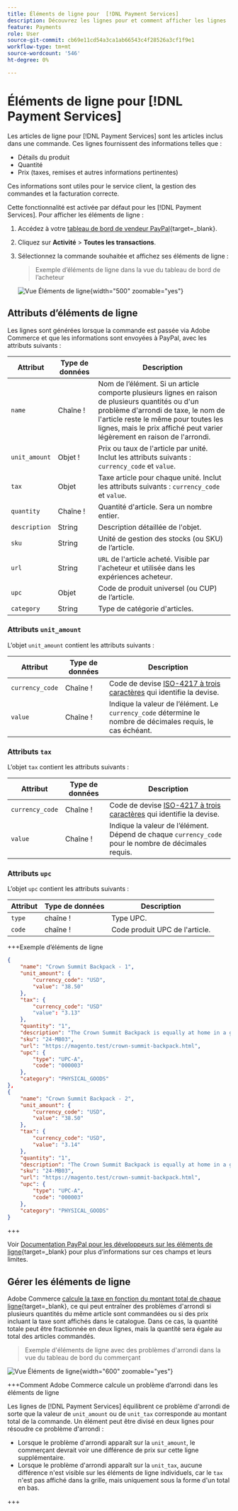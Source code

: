 ```yaml
---
title: Éléments de ligne pour  [!DNL Payment Services]
description: Découvrez les lignes pour et comment afficher les lignes  [!DNL Payment Services]  tableau de bord du commerçant.
feature: Payments
role: User
source-git-commit: cb69e11cd54a3ca1ab66543c4f28526a3cf1f9e1
workflow-type: tm+mt
source-wordcount: '546'
ht-degree: 0%

---
```


# Éléments de ligne pour [!DNL Payment Services]

Les articles de ligne pour [!DNL Payment Services] sont les articles inclus dans une commande. Ces lignes fournissent des informations telles que :

* Détails du produit
* Quantité
* Prix (taxes, remises et autres informations pertinentes)

Ces informations sont utiles pour le service client, la gestion des commandes et la facturation correcte.

Cette fonctionnalité est activée par défaut pour les [!DNL Payment Services]. Pour afficher les éléments de ligne :

1. Accédez à votre [tableau de bord de vendeur PayPal](https://www.paypal.com/merchant/){target=_blank}.

1. Cliquez sur **Activité** > **Toutes les transactions**.

1. Sélectionnez la commande souhaitée et affichez ses éléments de ligne :

   > Exemple d’éléments de ligne dans la vue du tableau de bord de l’acheteur

   ![Vue Éléments de ligne](assets/paypal-shopper-dashboard-line-items-view.png){width="500" zoomable="yes"}

## Attributs d’éléments de ligne

Les lignes sont générées lorsque la commande est passée via Adobe Commerce et que les informations sont envoyées à PayPal, avec les attributs suivants :

| Attribut | Type de données | Description |
| --- | --- | --- |
| `name` | Chaîne ! | Nom de l’élément. Si un article comporte plusieurs lignes en raison de plusieurs quantités ou d&#39;un problème d&#39;arrondi de taxe, le nom de l&#39;article reste le même pour toutes les lignes, mais le prix affiché peut varier légèrement en raison de l&#39;arrondi. |
| `unit_amount` | Objet ! | Prix ou taux de l&#39;article par unité. Inclut les attributs suivants : `currency_code` et `value`. |
| `tax` | Objet | Taxe article pour chaque unité. Inclut les attributs suivants : `currency_code` et `value`. |
| `quantity` | Chaîne ! | Quantité d&#39;article. Sera un nombre entier. |
| `description` | String | Description détaillée de l&#39;objet. |
| `sku` | String | Unité de gestion des stocks (ou SKU) de l’article. |
| `url` | String | `URL` de l&#39;article acheté. Visible par l&#39;acheteur et utilisée dans les expériences acheteur. |
| `upc` | Objet | Code de produit universel (ou CUP) de l’article. |
| `category` | String | Type de catégorie d&#39;articles. |

### Attributs `unit_amount`

L’objet `unit_amount` contient les attributs suivants :

| Attribut | Type de données | Description |
| --- | --- | --- |
| `currency_code` | Chaîne ! | Code de devise [ISO-4217 à trois caractères](https://developer.paypal.com/api/rest/reference/currency-codes/) qui identifie la devise. |
| `value` | Chaîne ! | Indique la valeur de l’élément. Le `currency_code` détermine le nombre de décimales requis, le cas échéant. |

### Attributs `tax`

L’objet `tax` contient les attributs suivants :

| Attribut | Type de données | Description |
| --- | --- | --- |
| `currency_code` | Chaîne ! | Code de devise [ISO-4217 à trois caractères](https://developer.paypal.com/api/rest/reference/currency-codes/) qui identifie la devise. |
| `value` | Chaîne ! | Indique la valeur de l’élément. Dépend de chaque `currency_code` pour le nombre de décimales requis. |

### Attributs `upc`

L’objet `upc` contient les attributs suivants :

| Attribut | Type de données | Description |
| --- | --- | --- |
| `type` | chaîne ! | Type UPC. |
| `code` | chaîne ! | Code produit UPC de l&#39;article. |

+++Exemple d’éléments de ligne

```json
{
    "name": "Crown Summit Backpack - 1",
    "unit_amount": {
        "currency_code": "USD",
        "value": "38.50"
    },
    "tax": {
        "currency_code": "USD"
        "value": "3.13"
    },
    "quantity": "1",
    "description": "The Crown Summit Backpack is equally at home in a gym locker, study cube or a pup tent, so be sure yours is packed with books,",
    "sku": "24-MB03",
    "url": "https://magento.test/crown-summit-backpack.html",
    "upc": {
        "type": "UPC-A",
        "code": "000003"
    },
    "category": "PHYSICAL_GOODS"
},
{
    "name": "Crown Summit Backpack - 2",
    "unit_amount": {
        "currency_code": "USD",
        "value": "38.50"
    },
    "tax": {
        "currency_code": "USD",
        "value": "3.14"
    },
    "quantity": "1",
    "description": "The Crown Summit Backpack is equally at home in a gym locker, study cube or a pup tent, so be sure yours is packed with books,",
    "sku": "24-MB03",
    "url": "https://magento.test/crown-summit-backpack.html",
    "upc": {
        "type": "UPC-A",
        "code": "000003"
    },
    "category": "PHYSICAL_GOODS"
}
```

+++

Voir [Documentation PayPal pour les développeurs sur les éléments de ligne](https://developer.paypal.com/docs/api/orders/v2/#definition-line_item){target=_blank} pour plus d’informations sur ces champs et leurs limites.

## Gérer les éléments de ligne

Adobe Commerce [calcule la taxe en fonction du montant total de chaque ligne](https://experienceleague.adobe.com/en/docs/commerce-admin/stores-sales/site-store/taxes/taxes#warning-messages){target=_blank}, ce qui peut entraîner des problèmes d&#39;arrondi si plusieurs quantités du même article sont commandées ou si des prix incluant la taxe sont affichés dans le catalogue. Dans ce cas, la quantité totale peut être fractionnée en deux lignes, mais la quantité sera égale au total des articles commandés.

> Exemple d&#39;éléments de ligne avec des problèmes d&#39;arrondi dans la vue du tableau de bord du commerçant

![Vue Éléments de ligne](assets/line-items-example.png){width="600" zoomable="yes"}

+++Comment Adobe Commerce calcule un problème d’arrondi dans les éléments de ligne

Les lignes de [!DNL Payment Services] équilibrent ce problème d&#39;arrondi de sorte que la valeur de `unit_amount` ou de `unit_tax` corresponde au montant total de la commande. Un élément peut être divisé en deux lignes pour résoudre ce problème d&#39;arrondi :

* Lorsque le problème d&#39;arrondi apparaît sur la `unit_amount`, le commerçant devrait voir une différence de prix sur cette ligne supplémentaire.
* Lorsque le problème d&#39;arrondi apparaît sur la `unit_tax`, aucune différence n&#39;est visible sur les éléments de ligne individuels, car le `tax` n&#39;est pas affiché dans la grille, mais uniquement sous la forme d&#39;un total en bas.

+++
